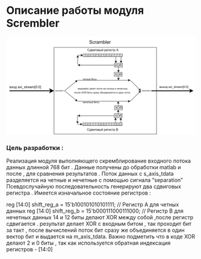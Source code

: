 # Описание работы модуля Scrembler

![Описание работы модуля Scrembler](https://github.com/CASartemm/LDPC/blob/main/images/skr1.png?raw=true)

### Цель разработки :
 Реализация  модуля выполняющего скремблирование входного потока данных длинной 768 бит . 
Данные получены до обработки matlab и после , для сравнения результатов .
Поток  данных с s_axis_tdata  разделяется на четные и нечетные с помощью сигнала “separation” 
Псевдослучайную последовательность генерируют два сдвиговых регистра . 
Имеется изначальное состояние регистров : 

reg [14:0] shift_reg_a = 15'b100101010101111; // Регистр А для четных данных
reg [14:0] shift_reg_b = 15'b000111000111000; // Регистр B для нечетных данных
 14 и 12 биты делают XOR между собой ,после регистр сдвигается . 
 результат делает XOR с входным битом , так проходит бит за такт ,
после вычислений поток  бит сразу же объединяется в один вектор бит и выдается на m_axis_tdata.
Важно подметить что в коде XOR делают 2 и 0  биты , так как используется обратная индексация регистров  - [14:0] 

